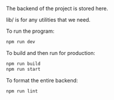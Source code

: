 The backend of the project is stored here.

lib/ is for any utilities that we need.

To run the program:

```bash
npm run dev
```

To build and then run for production:

```bash
npm run build
npm run start
```

To format the entire backend:

```bash
npm run lint
```
